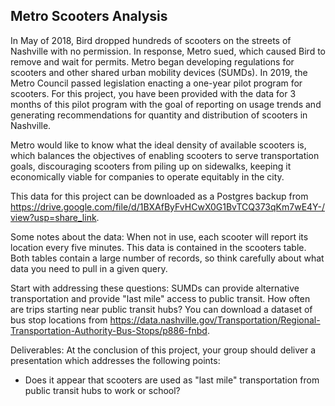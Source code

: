 ## Metro Scooters Analysis
In May of 2018, Bird dropped hundreds of scooters on the streets of Nashville with no permission. In response, Metro sued, which caused Bird to remove and wait for permits. Metro began developing regulations for scooters and other shared urban mobility devices (SUMDs). In 2019, the Metro Council passed legislation enacting a one-year pilot program for scooters. For this project, you have been provided with the data for 3 months of this pilot program with the goal of reporting on usage trends and generating recommendations for quantity and distribution of scooters in Nashville.

Metro would like to know what the ideal density of available scooters is, which balances the objectives of
enabling scooters to serve transportation goals,
discouraging scooters from piling up on sidewalks,
keeping it economically viable for companies to operate equitably in the city.

This data for this project can be downloaded as a Postgres backup from https://drive.google.com/file/d/1BXAfByFvHCwX0G1BvTCQ373qKm7wE4Y-/view?usp=share_link.

Some notes about the data:
When not in use, each scooter will report its location every five minutes. This data is contained in the scooters table.
Both tables contain a large number of records, so think carefully about what data you need to pull in a given query.

Start with addressing these questions:
SUMDs can provide alternative transportation and provide "last mile" access to public transit. How often are trips starting near public transit hubs? You can download a dataset of bus stop locations from https://data.nashville.gov/Transportation/Regional-Transportation-Authority-Bus-Stops/p886-fnbd.

Deliverables:
At the conclusion of this project, your group should deliver a presentation which addresses the following points:
* Does it appear that scooters are used as "last mile" transportation from public transit hubs to work or school?
